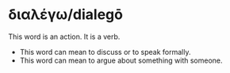 # διαλέγω/dialegō
This word is an action. It is a verb.
* This word can mean to discuss or to speak formally.
* This word can mean to argue about something with someone.
